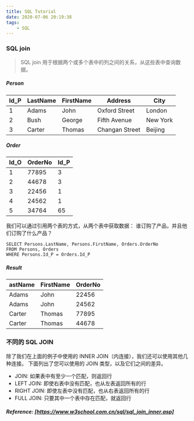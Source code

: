 ```yaml
---
title: SQL Tutorial
date: 2020-07-06 20:19:38
tags:
    - SQL
---
```


### SQL join
> SQL join 用于根据两个或多个表中的列之间的关系，从这些表中查询数据。

##### Person
| Id_P | LastName | FirstName | Address | City |
| ---- | ---- | ---- | ---- | ---- |
| 1	| Adams	| John | Oxford Street | London |
| 2	| Bush	 | George | Fifth Avenue | New York |
| 3	| Carter | Thomas | Changan Street | Beijing |

##### Order
| Id_O	| OrderNo |	Id_P |
| ---- | ---- | ---- |
| 1	    | 77895	|   3 |
| 2	    | 44678	|   3 |
| 3	    | 22456	|   1 |
| 4	    | 24562	|   1 |
| 5	    | 34764	|   65 |

我们可以通过引用两个表的方式，从两个表中获取数据：
谁订购了产品，并且他们订购了什么产品？

```shell script
SELECT Persons.LastName, Persons.FirstName, Orders.OrderNo
FROM Persons, Orders
WHERE Persons.Id_P = Orders.Id_P 
```
##### Result
| astName	| FirstName| 	OrderNo |
| ---- | ---- | ---- |
| Adams	| John	 | 22456 |
| Adams	| John	 | 24562 |
| Carter	| Thomas	 | 77895 |
| Carter	| Thomas	 | 44678 |

### 不同的 SQL JOIN
除了我们在上面的例子中使用的 INNER JOIN（内连接），我们还可以使用其他几种连接。
下面列出了您可以使用的 JOIN 类型，以及它们之间的差异。
* JOIN: 如果表中有至少一个匹配，则返回行
* LEFT JOIN: 即使右表中没有匹配，也从左表返回所有的行
* RIGHT JOIN: 即使左表中没有匹配，也从右表返回所有的行
* FULL JOIN: 只要其中一个表中存在匹配，就返回行

##### Reference: [https://www.w3school.com.cn/sql/sql_join_inner.asp]
